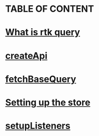 # TABLE OF CONTENT
# [What is rtk query]("#")
# [createApi]()
# [fetchBaseQuery]()
# [Setting up the store]()
# [setupListeners]()



